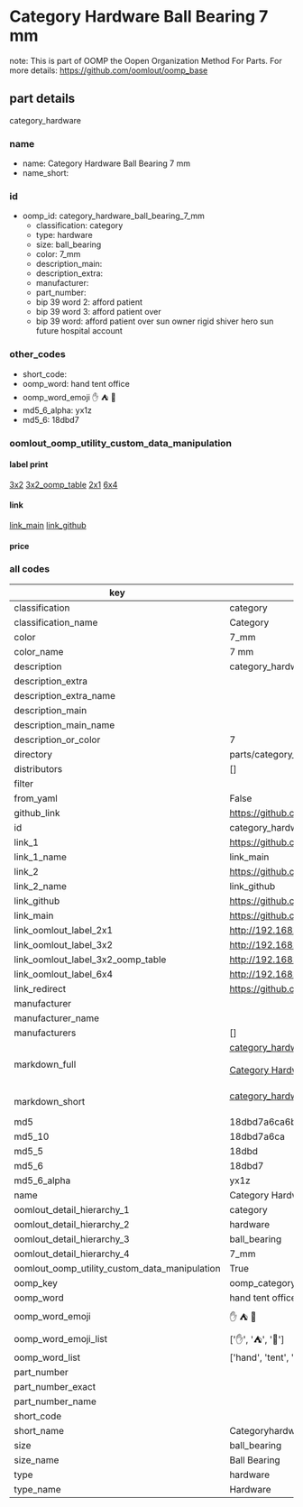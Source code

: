 # Category Hardware Ball Bearing 7 mm  

note: This is part of OOMP the Oopen Organization Method For Parts. For more details: https://github.com/oomlout/oomp_base

##  part details
  



category_hardware



### name
* name: Category Hardware Ball Bearing 7 mm
* name_short: 
### id
* oomp_id: category_hardware_ball_bearing_7_mm
  * classification: category
  * type: hardware
  * size: ball_bearing
  * color: 7_mm
  * description_main: 
  * description_extra: 
  * manufacturer: 
  * part_number: 
  * bip 39 word 2: afford patient
  * bip 39 word 3: afford patient over
  * bip 39 word: afford patient over sun owner rigid shiver hero sun future hospital account

### other_codes
* short_code: 
* oomp_word: hand tent office
* oomp_word_emoji :hand: :tent: :office:
* md5_6_alpha: yx1z
* md5_6: 18dbd7






### oomlout_oomp_utility_custom_data_manipulation
#### label print
[3x2](http://192.168.1.245:1112/?label=oomp%20yx1z)
[3x2_oomp_table](http://192.168.1.108:1112/?label=oomp%20yx1z)
[2x1](http://192.168.1.242:1112/?label=oomp%20yx1z)
[6x4](http://192.168.1.55:1112/?label=oomp%20yx1z)    

#### link

[link_main](https://github.com/oomlout/oomlout_oomp_version_1_messy/tree/main/parts/category_hardware_ball_bearing_7_mm) [link_github](https://github.com/oomlout/oomlout_oomp_version_1_messy/tree/main/parts/category_hardware_ball_bearing_7_mm)                             

#### price







### all codes 
| key | value |  
| --- | --- |  
| classification | category |  
| classification_name | Category |  
| color | 7_mm |  
| color_name | 7 mm |  
| description | category_hardware |  
| description_extra |  |  
| description_extra_name |  |  
| description_main |  |  
| description_main_name |  |  
| description_or_color | 7  |  
| directory | parts/category_hardware_ball_bearing_7_mm |  
| distributors | [] |  
| filter |  |  
| from_yaml | False |  
| github_link | https://github.com/oomlout/oomlout_oomp_part_src/tree/main/parts/category_hardware_ball_bearing_7_mm |  
| id | category_hardware_ball_bearing_7_mm |  
| link_1 | https://github.com/oomlout/oomlout_oomp_version_1_messy/tree/main/parts/category_hardware_ball_bearing_7_mm |  
| link_1_name | link_main |  
| link_2 | https://github.com/oomlout/oomlout_oomp_version_1_messy/tree/main/parts/category_hardware_ball_bearing_7_mm |  
| link_2_name | link_github |  
| link_github | https://github.com/oomlout/oomlout_oomp_version_1_messy/tree/main/parts/category_hardware_ball_bearing_7_mm |  
| link_main | https://github.com/oomlout/oomlout_oomp_version_1_messy/tree/main/parts/category_hardware_ball_bearing_7_mm |  
| link_oomlout_label_2x1 | http://192.168.1.242:1112/?label=oomp%20yx1z |  
| link_oomlout_label_3x2 | http://192.168.1.245:1112/?label=oomp%20yx1z |  
| link_oomlout_label_3x2_oomp_table | http://192.168.1.108:1112/?label=oomp%20yx1z |  
| link_oomlout_label_6x4 | http://192.168.1.55:1112/?label=oomp%20yx1z |  
| link_redirect | https://github.com/oomlout/oomlout_oomp_version_1_messy/tree/main/parts/category_hardware_ball_bearing_7_mm |  
| manufacturer |  |  
| manufacturer_name |  |  
| manufacturers | [] |  
| markdown_full | [category_hardware_ball_bearing_7_mm](none)<br>[](none)<br>[Category Hardware Ball Bearing 7 Mm](none)<br><br> |  
| markdown_short | [category_hardware_ball_bearing_7_mm](none)<br><br> |  
| md5 | 18dbd7a6ca6b58c6e7cf1d953be84023 |  
| md5_10 | 18dbd7a6ca |  
| md5_5 | 18dbd |  
| md5_6 | 18dbd7 |  
| md5_6_alpha | yx1z |  
| name | Category Hardware Ball Bearing 7 mm |  
| oomlout_detail_hierarchy_1 | category |  
| oomlout_detail_hierarchy_2 | hardware |  
| oomlout_detail_hierarchy_3 | ball_bearing |  
| oomlout_detail_hierarchy_4 | 7_mm |  
| oomlout_oomp_utility_custom_data_manipulation | True |  
| oomp_key | oomp_category_hardware_ball_bearing_7_mm |  
| oomp_word | hand tent office |  
| oomp_word_emoji | :hand: :tent: :office: |  
| oomp_word_emoji_list | [':hand:', ':tent:', ':office:'] |  
| oomp_word_list | ['hand', 'tent', 'office'] |  
| part_number |  |  
| part_number_exact |  |  
| part_number_name |  |  
| short_code |  |  
| short_name | Categoryhardware |  
| size | ball_bearing |  
| size_name | Ball Bearing |  
| type | hardware |  
| type_name | Hardware |  
